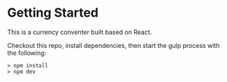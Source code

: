 # Getting Started
This is a currency conventer built based on React.

Checkout this repo, install dependencies, then start the gulp process with the following:
```
> npm install
> npm dev
```